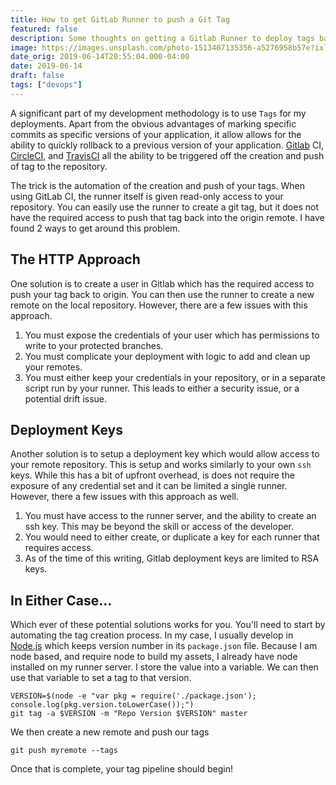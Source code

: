 ```yaml
---
title: How to get GitLab Runner to push a Git Tag
featured: false
description: Some thoughts on getting a Gitlab Runner to deploy tags back to a remote.
image: https://images.unsplash.com/photo-1513407135356-a5276958b57e?ixlib=rb-1.2.1&q=80&fm=jpg&crop=entropy&cs=tinysrgb&w=1080&fit=max&ixid=eyJhcHBfaWQiOjExNzczfQ
date_orig: 2019-06-14T20:55:04.000-04:00
date: 2019-06-14
draft: false
tags: ["devops"]
---
```


A significant part of my development methodology is to use `Tags` for my deployments. Apart from the obvious advantages of marking specific commits as specific versions of your application, it allow allows for the ability to quickly rollback to a previous version of your application. [Gitlab](https://about.gitlab.com/?ref=blog.christophervachon.com) CI, [CircleCI](https://circleci.com/?ref=blog.christophervachon.com), and [TravisCI](https://travis-ci.org/?ref=blog.christophervachon.com) all the ability to be triggered off the creation and push of tag to the repository.

The trick is the automation of the creation and push of your tags. When using GitLab CI, the runner itself is given read-only access to your repository. You can easily use the runner to create a git tag, but it does not have the required access to push that tag back into the origin remote. I have found 2 ways to get around this problem.

## The HTTP Approach

One solution is to create a user in Gitlab which has the required access to push your tag back to origin. You can then use the runner to create a new remote on the local repository. However, there are a few issues with this approach.

1.  You must expose the credentials of your user which has permissions to write to your protected branches.
2.  You must complicate your deployment with logic to add and clean up your remotes.
3.  You must either keep your credentials in your repository, or in a separate script run by your runner. This leads to either a security issue, or a potential drift issue.

## Deployment Keys

Another solution is to setup a deployment key which would allow access to your remote repository. This is setup and works similarly to your own `ssh` keys. While this has a bit of upfront overhead, is does not require the exposure of any credential set and it can be limited a single runner. However, there a few issues with this approach as well.

1.  You must have access to the runner server, and the ability to create an ssh key. This may be beyond the skill or access of the developer.
2.  You would need to either create, or duplicate a key for each runner that requires access.
3.  As of the time of this writing, Gitlab deployment keys are limited to RSA keys.

## In Either Case...

Which ever of these potential solutions works for you. You'll need to start by automating the tag creation process. In my case, I usually develop in [Node.js](https://nodejs.org/en/?ref=blog.christophervachon.com) which keeps version number in its `package.json` file. Because I am node based, and require node to build my assets, I already have node installed on my runner server. I store the value into a variable. We can then use that variable to set a tag to that version.

```
VERSION=$(node -e "var pkg = require('./package.json'); console.log(pkg.version.toLowerCase());")
git tag -a $VERSION -m "Repo Version $VERSION" master
```

We then create a new remote and push our tags

```
git push myremote --tags
```

Once that is complete, your tag pipeline should begin!
